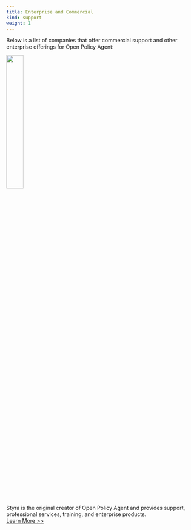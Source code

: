 ```yaml
---
title: Enterprise and Commercial
kind: support
weight: 1
---
```

Below is a list of companies that offer commercial support and other enterprise offerings for Open Policy Agent:

[<img src="../images/styra-logo.png" width="30%">](https://registration.styra.com/openpolicyagentsupport)

Styra is the original creator of Open Policy Agent and provides support, professional services, training, and enterprise products.<br />
[Learn More >>](https://registration.styra.com/openpolicyagentsupport)